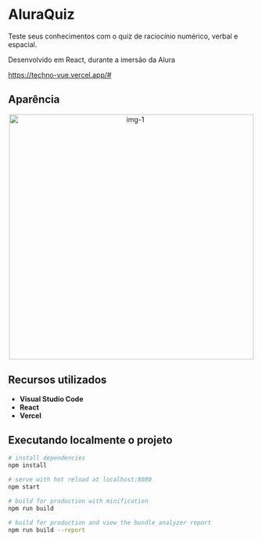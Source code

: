 # AluraQuiz

<p> Teste seus conhecimentos com o quiz de raciocínio numérico, verbal e espacial.
<p> Desenvolvido em React, durante a imersão da Alura<br> 
 
https://techno-vue.vercel.app/#

## Aparência

<div align="center"> 
<img alt="img-1" src="https://user-images.githubusercontent.com/39601714/162995104-650f061d-4b6a-4266-99b6-69155b3dfab2.gif" width="500">
</div> 

## Recursos utilizados

* **Visual Studio Code**
* **React**
* **Vercel** 

## Executando localmente o projeto

``` bash
# install dependencies
npm install

# serve with hot reload at localhost:8080
npm start

# build for production with minification
npm run build

# build for production and view the bundle analyzer report
npm run build --report
```
